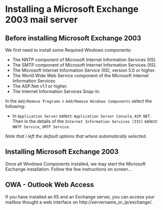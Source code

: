 # Installing a Microsoft Exchange 2003 mail server

## Before installing Microsoft Exchange 2003

We first need to install some Required Windows components:

-   The NNTP component of Microsoft Internet Information Services (IIS).
-   The SMTP component of Microsoft Internet Information Services (IIS).
-   The Microsoft Internet Information Service (IIS), version 5.0 or higher.
-   The World Wide Web Service component of the Microsoft Internet Information Services
-   The ASP.Net v1.1 or higher.
-   The Internet Information Services Snap-In.

In the `Add/Remove Programs` \> `Add/Remove Windows Components` select the following:

-   In `Application Server` select: `Application Server Console`, `ASP.NET`. Then in the details of the `Internet Information Services (IIS)` select: `NNTP Service`, `SMTP Service`.

*Note that i left the default options that where automatically selected.*

## Installing Microsoft Exchange 2003

Once all Windows Components installed, we may start the Microsoft Exchange installation. Follow the few instructions on screen...

## OWA - Outlook Web Access

If you have installed an IIS and an Exchange server, you can access your mailbox thought a web interface on http://servername_or_ip/exchange/.
